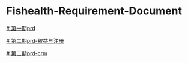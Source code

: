 # Fishealth-Requirement-Document
[# 第一期prd](https://gbkrph.github.io/Fishealth-Requirement-Document//第一期需求/prd/用户端prd)

[# 第二期prd-权益与注册](https://gbkrph.github.io/Fishealth-Requirement-Document//第二期需求/大健康第二期prd/权益与注册)

[# 第二期prd-crm](https://gbkrph.github.io/Fishealth-Requirement-Document//第二期需求/大健康第二期prd/CRM)
